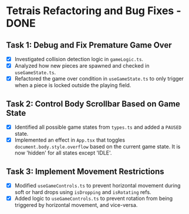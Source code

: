 # Tetrais Refactoring and Bug Fixes - DONE

## Task 1: Debug and Fix Premature Game Over
- [x] Investigated collision detection logic in `gameLogic.ts`.
- [x] Analyzed how new pieces are spawned and checked in `useGameState.ts`.
- [x] Refactored the game over condition in `useGameState.ts` to only trigger when a piece is locked outside the playing field.

## Task 2: Control Body Scrollbar Based on Game State
- [x] Identified all possible game states from `types.ts` and added a `PAUSED` state.
- [x] Implemented an effect in `App.tsx` that toggles `document.body.style.overflow` based on the current game state. It is now 'hidden' for all states except 'IDLE'.

## Task 3: Implement Movement Restrictions
- [x] Modified `useGameControls.ts` to prevent horizontal movement during soft or hard drops using `isDropping` and `isRotating` refs.
- [x] Added logic to `useGameControls.ts` to prevent rotation from being triggered by horizontal movement, and vice-versa.
